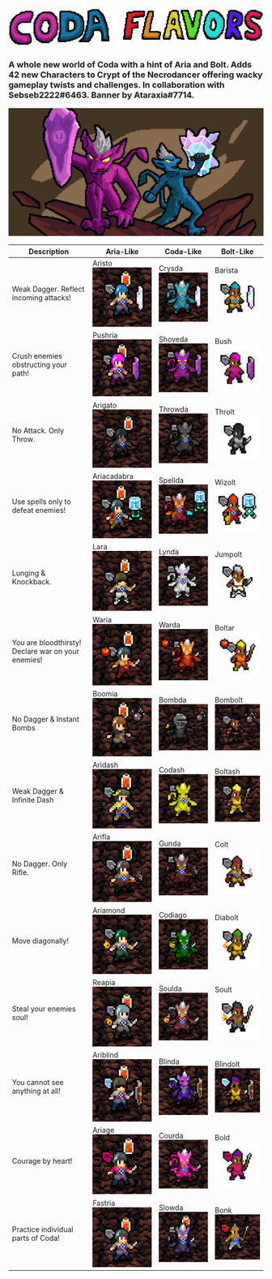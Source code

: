 <img src="logo/CodaFlavorsTextHorizontal.png">

### A whole new world of Coda with a hint of Aria and Bolt. Adds 42 new Characters to Crypt of the Necrodancer offering wacky gameplay twists and challenges. In collaboration with Sebseb2222#6463. Banner by Ataraxia#7714.

<img src="logo/CodaFlavorsBannerScaled.png">

| Description                                        | Aria-Like                                              | Coda-Like                                      | Bolt-Like                                        |
|----------------------------------------------------|--------------------------------------------------------|------------------------------------------------|--------------------------------------------------|
| Weak Dagger. Reflect incoming attacks!             | Aristo <br/> <img src="previews/aristo.png">           | Crysda <br/> <img src="previews/crysda.png">   | Barista <br/> <img src="previews/barista.png">   |
| Crush enemies obstructing your path!               | Pushria <br/> <img src="previews/pushria.png">         | Shoveda <br/> <img src="previews/shoveda.png"> | Bush <br/> <img src="previews/bush.png">         |
| No Attack. Only Throw.                             | Arigato <br/> <img src="previews/arigato.png">         | Throwda <br/> <img src="previews/throwda.png"> | Throlt <br/> <img src="previews/throlt.png">     |
| Use spells only to defeat enemies!                 | Ariacadabra <br/> <img src="previews/ariacadabra.png"> | Spellda <br/> <img src="previews/spellda.png"> | Wizolt <br/> <img src="previews/wizolt.png">     |
| Lunging & Knockback.                               | Lara <br/> <img src="previews/lara.png">               | Lynda <br/> <img src="previews/lynda.png">     | Jumpolt <br/> <img src="previews/jumpolt.png">   |
| You are bloodthirsty! Declare war on your enemies! | Waria <br/> <img src="previews/waria.png">             | Warda <br/> <img src="previews/warda.png">     | Boltar <br/> <img src="previews/boltar.png">     |
| No Dagger & Instant Bombs                          | Boomia <br/> <img src="previews/boomia.png">           | Bombda <br/> <img src="previews/bombda.png">   | Bombolt <br/> <img src="previews/bombolt.png">   |
| Weak Dagger & Infinite Dash                        | Aridash <br/> <img src="previews/aridash.png">         | Codash <br/> <img src="previews/codash.png">   | Boltash <br/> <img src="previews/boltash.png">   |
| No Dagger. Only Rifle.                             | Arifla <br/> <img src="previews/arifla.png">           | Gunda <br/> <img src="previews/gunda.png">     | Colt <br/> <img src="previews/colt.png">         |
| Move diagonally!                                   | Ariamond <br/> <img src="previews/ariamond.png">       | Codiago <br/> <img src="previews/codiago.png"> | Diabolt <br/> <img src="previews/diabolt.png">   |
| Steal your enemies soul!                           | Reapia <br/> <img src="previews/reapia.png">           | Soulda <br/> <img src="previews/soulda.png">   | Soult <br/> <img src="previews/soult.png">       |
| You cannot see anything at all!                    | Ariblind <br/> <img src="previews/ariblind.png">       | Blinda <br/> <img src="previews/blinda.png">   | Blindolt <br/> <img src="previews/blindolt.png"> |
| Courage by heart!                                  | Ariage <br/> <img src="previews/ariage.png">           | Courda <br/> <img src="previews/courda.png">   | Bold <br/> <img src="previews/bold.png">         |
| Practice individual parts of Coda!                 | Fastria <br/> <img src="previews/fastria.png">         | Slowda <br/> <img src="previews/slowda.png">   | Bonk <br/> <img src="previews/bonk.png">         |